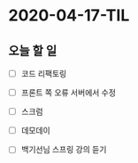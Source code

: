 # 2020-04-17-TIL

## 오늘 할 일

- [ ] 코드 리팩토링
- [ ] 프론트 쪽 오류 서버에서 수정
- [ ] 스크럼
- [ ] 데모데이
- [ ] 백기선님 스프링 강의 듣기

